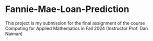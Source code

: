 # Fannie-Mae-Loan-Prediction
This project is my submission for the final assignment of the course Computing for Applied Mathematics in Fall 2024 (Instructor Prof. Dan Naiman)
